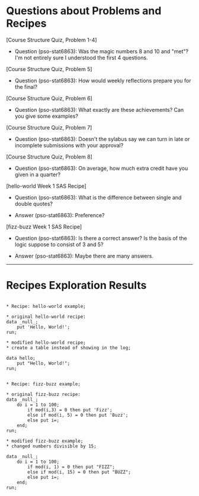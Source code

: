 
# Questions about Problems and Recipes

[Course Structure Quiz, Problem 1-4]
* Question (pso-stat6863): Was the magic numbers 8 and 10 and "met"? I'm not entirely sure I understood the first 4 questions.

[Course Structure Quiz, Problem 5]
* Question (pso-stat6863): How would weekly reflections prepare you for the final?

[Course Structure Quiz, Problem 6]
* Question (pso-stat6863): What exactly are these achievements? Can you give some examples?

[Course Structure Quiz, Problem 7]
* Question (pso-stat6863): Doesn't the sylabus say we can turn in late or incomplete submissions with your approval?

[Course Structure Quiz, Problem 8]
* Question (pso-stat6863): On average, how much extra credit have you given in a quarter?

[hello-world Week 1 SAS Recipe]
* Question (pso-stat6863): What is the difference between single and double quotes?
- Answer (pso-stat6863): Preference?

[fizz-buzz Week 1 SAS Recipe]
* Question (pso-stat6863): Is there a correct answer? Is the basis of the logic suppose to consist of 3 and 5?
- Answer (pso-stat6863): Maybe there are many answers.



***



# Recipes Exploration Results


```

* Recipe: hello-world example;

* original hello-world recipe:
data _null_;
    put 'Hello, World!';
run;

* modified hello-world recipe;
* create a table instead of showing in the log;

data hello;
    put "Hello, World!";
run;


* Recipe: fizz-buzz example;

* original fizz-buzz recipe:
data _null_;
    do i = 1 to 100;
        if mod(i,3) = 0 then put 'Fizz';
        else if mod(i, 5) = 0 then put 'Buzz';
        else put i=;
    end;
run;

* modified fizz-buzz example;
* changed numbers divisible by 15;

data _null_;
    do i = 1 to 100;
        if mod(i, 1) = 0 then put "FIZZ";
        else if mod(i, 15) = 0 then put "BUZZ";
        else put i=;
    end;
run;


```
